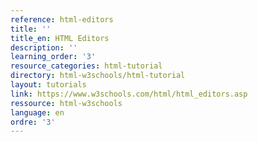 ```yaml
---
reference: html-editors
title: ''
title_en: HTML Editors
description: ''
learning_order: '3'
resource_categories: html-tutorial
directory: html-w3schools/html-tutorial
layout: tutorials
link: https://www.w3schools.com/html/html_editors.asp
ressource: html-w3schools
language: en
ordre: '3'
---
```

